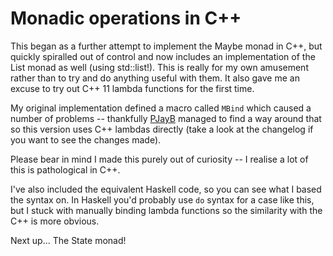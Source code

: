 # Monadic operations in C++

This began as a further attempt to implement the Maybe monad in C++, but quickly
spiralled out of control and now includes an implementation of the List monad as
well (using std::list!).  This is really for my own amusement rather than to try
and do anything useful with them.  It also gave me an excuse to try out C++ 11
lambda functions for the first time.

My original implementation defined a macro called `MBind` which caused a number
of problems -- thankfully [PJayB][pjayb] managed to find a way around that so
this version uses C++ lambdas directly (take a look at the changelog if you want
to see the changes made).

Please bear in mind I made this purely out of curiosity -- I realise a lot of
this is pathological in C++.

I've also included the equivalent Haskell code, so you can see what I based the
syntax on.  In Haskell you'd probably use `do` syntax for a case like this, but
I stuck with manually binding lambda functions so the similarity with the C++ is
more obvious.

Next up... The State monad!

[pjayb]: https://gist.github.com/PJayB
